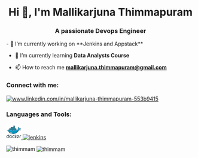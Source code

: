 <h1 align="center">Hi 👋, I'm Mallikarjuna Thimmapuram</h1>
<h3 align="center">A passionate Devops Engineer</h3>
- 🔭 I’m currently working on **Jenkins and Appstack**

- 🌱 I’m currently learning **Data Analysts Course**

- 📫 How to reach me **mallikarjuna.thimmapuram@gmail.com**

<h3 align="left">Connect with me:</h3>
<p align="left">
<a href="https://linkedin.com/in/www.linkedin.com/in/mallikarjuna-thimmapuram-553b9415" target="blank"><img align="center" src="https://raw.githubusercontent.com/rahuldkjain/github-profile-readme-generator/master/src/images/icons/Social/linked-in-alt.svg" alt="www.linkedin.com/in/mallikarjuna-thimmapuram-553b9415" height="30" width="40" /></a>
</p>

<h3 align="left">Languages and Tools:</h3>
<p align="left"> <a href="https://www.docker.com/" target="_blank" rel="noreferrer"> <img src="https://raw.githubusercontent.com/devicons/devicon/master/icons/docker/docker-original-wordmark.svg" alt="docker" width="40" height="40"/> </a> <a href="https://www.jenkins.io" target="_blank" rel="noreferrer"> <img src="https://www.vectorlogo.zone/logos/jenkins/jenkins-icon.svg" alt="jenkins" width="40" height="40"/> </a> </p>

<p><img align="left" src="https://github-readme-stats.vercel.app/api/top-langs?username=thimmam&show_icons=true&locale=en&layout=compact" alt="thimmam" /></p>

<p>&nbsp;<img align="center" src="https://github-readme-stats.vercel.app/api?username=thimmam&show_icons=true&locale=en" alt="thimmam" /></p>
